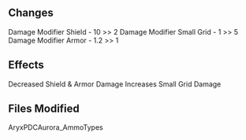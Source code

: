 ## Changes
Damage Modifier Shield - 10 >> 2
Damage Modifier Small Grid - 1 >> 5
Damage Modifier Armor - 1.2 >> 1

## Effects
Decreased Shield & Armor Damage
Increases Small Grid Damage

## Files Modified
AryxPDCAurora_AmmoTypes